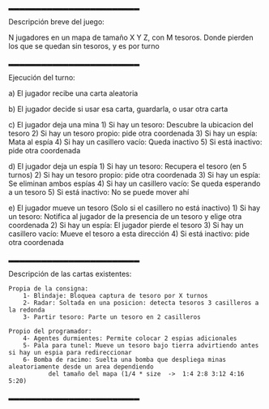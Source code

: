 ▂▂▂▂▂▂▂▂▂▂▂▂▂▂▂▂▂▂▂▂▂▂▂▂


Descripción breve del juego:

N jugadores en un mapa de tamaño X Y Z, con M tesoros.
Donde pierden los que se quedan sin tesoros, y es por turno

▂▂▂▂▂▂▂▂▂▂▂▂▂▂▂▂▂▂▂▂▂▂▂▂

Ejecución del turno:

a) El jugador recibe una carta aleatoria

b) El jugador decide si usar esa carta, guardarla, o usar otra carta

c) El jugador deja una mina
    1) Si hay un tesoro: Descubre la ubicacion del tesoro
    2) Si hay un tesoro propio: pide otra coordenada
    3) Si hay un espía: Mata al espía
    4) Si hay un casillero vacío: Queda inactivo
    5) Si está inactivo: pide otra coordenada

d) El jugador deja un espía
    1) Si hay un tesoro: Recupera el tesoro (en 5 turnos)
    2) Si hay un tesoro propio: pide otra coordenada
    3) Si hay un espía: Se eliminan ambos espías
    4) Si hay un casillero vacío: Se queda esperando a un tesoro
    5) Si está inactivo:  No se puede mover ahí

e) El jugador mueve un tesoro
    (Solo si el casillero no está inactivo)
    1) Si hay un tesoro: Notifica al jugador de la presencia de un tesoro y elige otra coordenada
    2) Si hay un espía: El jugador pierde el tesoro
    3) Si hay un casillero vacío: Mueve el tesoro a esta dirección
    4) Si está inactivo: pide otra coordenada


▂▂▂▂▂▂▂▂▂▂▂▂▂▂▂▂▂▂▂▂▂▂▂▂

Descripción de las cartas existentes:
    
    Propia de la consigna:
        1- Blindaje: Bloquea captura de tesoro por X turnos
        2- Radar: Soltada en una posicion: detecta tesoros 3 casilleros a la redonda
        3- Partir tesoro: Parte un tesoro en 2 casilleros
    
    Propio del programador:
        4- Agentes durmientes: Permite colocar 2 espias adicionales
        5- Pala para tunel: Mueve un tesoro bajo tierra advirtiendo antes si hay un espia para redireccionar
        6- Bomba de racimo: Suelta una bomba que despliega minas aleatoriamente desde un area dependiendo 
               del tamaño del mapa (1/4 * size  ->  1:4 2:8 3:12 4:16 5:20)

▂▂▂▂▂▂▂▂▂▂▂▂▂▂▂▂▂▂▂▂▂▂▂▂
